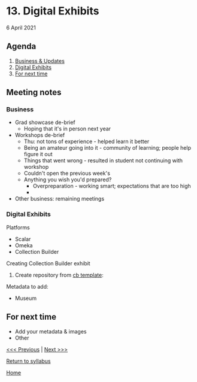 # 13. Digital Exhibits
6 April 2021

## Agenda
1. [Business & Updates](#meeting-notes)
2. [Digital Exhibits](#digital-exhibits)
3. [For next time](#for-next-time)

## Meeting notes

### Business
- Grad showcase de-brief
  - Hoping that it's in person next year
- Workshops de-brief
  - Thu: not tons of experience - helped learn it better
  - Being an amateur going into it - community of learning; people help figure it out
  - Things that went wrong - resulted in student not continuing with workshop
  - Couldn't open the previous week's
  - Anything you wish you'd prepared?
    - Overpreparation - working smart; expectations that are too high
    -
- Other business: remaining meetings

### Digital Exhibits
Platforms
- Scalar
- Omeka
- Collection Builder

Creating Collection Builder exhibit
1. Create repository from [cb template](https://github.com/CollectionBuilder/collectionbuilder-gh):

Metadata to add:
  - Museum


## For next time
- Add your metadata & images
- Other

[<<< Previous]() | [Next >>>]()

[Return to syllabus](../syllabus.md)

[Home](../README.md)
